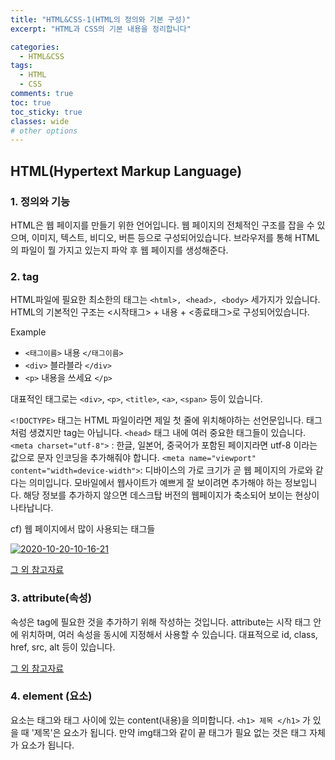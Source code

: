 ```yaml
---
title: "HTML&CSS-1(HTML의 정의와 기본 구성)"
excerpt: "HTML과 CSS의 기본 내용을 정리합니다"

categories:
  - HTML&CSS
tags:
  - HTML
  - CSS
comments: true
toc: true
toc_sticky: true
classes: wide
# other options
---
```


## HTML(Hypertext Markup Language)

### 1. 정의와 기능

HTML은 웹 페이지를 만들기 위한 언어입니다. 웹 페이지의 전체적인 구조를 잡을 수 있으며, 이미지, 텍스트, 비디오, 버튼 등으로 구성되어있습니다. 브라우저를 통해 HTML의 파일이 뭘 가지고 있는지 파악 후 웹 페이지를 생성해준다.

### 2. tag

HTML파일에 필요한 최소한의 태그는 `<html>, <head>, <body>` 세가지가 있습니다. HTML의 기본적인 구조는 <시작태그> + 내용 + <종료태그>로 구성되어있습니다.

Example

- `<태그이름>` 내용 `</태그이름>`
- `<div>` 블라블라 `</div>`
- `<p>` 내용을 쓰세요 `</p>`

대표적인 태그로는 `<div>`, `<p>`, `<title>`, `<a>`, `<span>` 등이 있습니다.

`<!DOCTYPE>` 태그는 HTML 파일이라면 제일 첫 줄에 위치해야하는 선언문입니다. 태그처럼 생겼지만 tag는 아닙니다. `<head>` 태그 내에 여러 중요한 태그들이 있습니다. `<meta charset="utf-8">` : 한글, 일본어, 중국어가 포함된 페이지라면 utf-8 이라는 값으로 문자 인코딩을 추가해줘야 합니다. `<meta name="viewport" content="width=device-width">`: 디바이스의 가로 크기가 곧 웹 페이지의 가로와 같다는 의미입니다. 모바일에서 웹사이트가 예쁘게 잘 보이려면 추가해야 하는 정보입니다. 해당 정보를 추가하지 않으면 데스크탑 버전의 웹페이지가 축소되어 보이는 현상이 나타납니다.

cf) 웹 페이지에서 많이 사용되는 태그들  

<a href="https://ibb.co/cbzfHTh"><img src="https://i.ibb.co/HNmwsgT/2020-10-20-10-16-21.png" alt="2020-10-20-10-16-21" border="0"></a>  


[그 외 참고자료](https://www.w3schools.com/tags/tag_a.asp)

### 3. attribute(속성)

속성은 tag에 필요한 것을 추가하기 위해 작성하는 것입니다. attribute는 시작 태그 안에 위치하며, 여러 속성을 동시에 지정해서 사용할 수 있습니다. 대표적으로 id, class, href, src, alt 등이 있습니다.

[그 외 참고자료](https://www.w3schools.com/html/html_attributes.asp)

### 4. element (요소)

요소는 태그와 태그 사이에 있는 content(내용)을 의미합니다.
`<h1> 제목 </h1>` 가 있을 때 '제목'은 요소가 됩니다. 만약 img태그와 같이 끝 태그가 필요 없는 것은 태그 자체가 요소가 됩니다.
